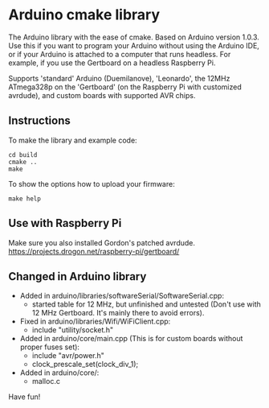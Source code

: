 Arduino cmake library
=====================

The Arduino library with the ease of cmake. Based on Arduino version 1.0.3. Use this if you want to program your Arduino without using the Arduino IDE, or if your Arduino is attached to a computer that runs headless. For example, if you use the Gertboard on a headless Raspberry Pi.

Supports 'standard' Arduino (Duemilanove), 'Leonardo', the 12MHz ATmega328p on the 'Gertboard' (on the Raspberry Pi with customized avrdude), and custom boards with supported AVR chips.

Instructions
------------

To make the library and example code:
```
cd build 
cmake .. 
make 
```

To show the options how to upload your firmware:
```
make help
```

Use with Raspberry Pi
---------------------

Make sure you also installed Gordon's patched avrdude. <https://projects.drogon.net/raspberry-pi/gertboard/>

Changed in Arduino library
--------------------------

- Added in arduino/libraries/softwareSerial/SoftwareSerial.cpp:
	- started table for 12 MHz, but unfinished and untested (Don't use with 12 MHz Gertboard. It's mainly there to avoid errors).
- Fixed in arduino/libraries/Wifi/WiFiClient.cpp:
	- include "utility/socket.h"
- Added in arduino/core/main.cpp (This is for custom boards without proper fuses set):
	- include "avr/power.h"
	- clock_prescale_set(clock_div_1);
- Added in arduino/core/:
	- malloc.c


Have fun!
